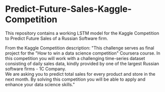 # Predict-Future-Sales-Kaggle-Competition
This repository contains a working LSTM model for the Kaggle Competition to Predict Future Sales of a Russian Software firm.

From the Kaggle Competition description:
"This challenge serves as final project for the "How to win a data science competition" Coursera course. 
In this competition you will work with a challenging time-series dataset consisting of daily sales data, kindly provided by one of the largest Russian software firms - 1C Company.  
We are asking you to predict total sales for every product and store in the next month. By solving this competition you will be able to apply and enhance your data science skills."

